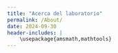 ```yaml
---
title: "Acerca del laboratorio"
permalink: /About/
date: 2024-09-30
header-includes: |
    \usepackage{amsmath,mathtools}
---
```

<script
  src="https://cdn.mathjax.org/mathjax/latest/MathJax.js?config=TeX-AMS-MML_HTMLorMML"
  type="text/javascript">
</script>

<html>
<head>
    <style>
        h1 {
            text-align: center;
            color: rgba(72, 133, 45, 0.76);
        }

        .container {
          max-width: 800px;
          margin: 20px auto;
          overflow: hidden;
        }

        .person {
          display: flex;
          margin-bottom: 20px;
          justify-content: space-between;
          align-items: center;
          flex-wrap: wrap;
        }

        .person img {
          max-width: 200px;
          max-height: 200px;
          border-radius: 50%;
          margin-right: 20px;
          margin-left: 20px;
        }

        .person .info {
          flex: 1;
          text-align: left;
        }

        .person:nth-child(even) {
          flex-direction: row-reverse;
        }

        h2 {
          text-align: center;
          color: #333;
        }

        hr {
          border: none;
          height: 1px;
          background-color: #CCCCCC;
          margin: 20px 0;
        }
    </style>
</head>
<body>

<hr>
<h1>Acerca del laboratorio</h1>
<hr>

<div class="container">
  <div class="person">
    <div class="info">
      <p>El Laboratorio Virtual de Matemáticas es una iniciativa de varios profesores de los programas de Matemáticas y Ciencias de la Computación, creada con el objetivo de complementar los cursos del Departamento de Matemáticas a través de herramientas computacionales que faciliten la comprensión de conceptos matemáticos y su aplicación en problemas prácticos.</p>
      <p>En esta fase inicial, se está recopilando material proporcionado por los docentes del Departamento de Matemáticas. Las versiones alfa (2024) y beta (2025) del Laboratorio Virtual fueron desarrolladas y editadas por Yessica Trujillo, <a href="mailto:ytrujillol@unal.edu.co">ytrujillol@unal.edu.co</a>, <a href="https://sites.google.com/view/jgalvis/" target="_blank">Juan Galvis</a>, <a href="mailto:jcgalvisa@unal.edu.co">jcgalvisa@unal.edu.co</a>, <a href="https://sites.google.com/site/fagomezj/" target="_blank">Francisco Gómez</a>, <a href="mailto:fagomezj@unal.edu.co">fagomezj@unal.edu.co</a>, <a href="https://sites.google.com/unal.edu.co/fohernandezr" target="_blank">Freddy Hernández</a>, <a href="mailto:fohernandezr@unal.edu.co">fohernandezr@unal.edu.co</a>, <a href="https://eguar11011.github.io/" target="_blank">Eduards Chipatecua</a>, <a href="mailto:emendezc@unal.edu.co">emendezc@unal.edu.co</a>, <a href="#" target="_blank">Sergio Nuñez</a>, <a href="mailto:snunezs@unal.edu.co">snunezs@unal.edu.co</a>, con el apoyo del Área Curricular de Matemáticas, bajo la dirección de <a href="#" target="_blank">Carolina Neira</a>, <a href="mailto:cneiraj@unal.edu.co">cneiraj@unal.edu.co</a>, durante los años 2023 y 2024.</p>
      <p>Para cualquier duda, sugerencia o comentario, pueden contactarnos en: <a href="mailto:labmatecc_bog@unal.edu.co">labmatecc_bog@unal.edu.co</a>.</p>
    </div>
  </div>

  <div class="person">
    <a href="https://labmatecc.github.io/images/yessica_trujillo.jpg">
      <img src="https://labmatecc.github.io/images/yessica_trujillo.jpg" alt="Yessica Trujillo">
    </a>
    <div class="info">
      <h3><a href="https://labmatecc.github.io/images/yessica_trujillo.jpg">Yessica Trujillo</a></h3>
      <p>Colaboradora</p>
      <p><a href="mailto:ytrujillol@unal.edu.co">ytrujillol@unal.edu.co</a></p>
    </div>
  </div>

  <div class="person">
    <a href="https://sites.google.com/view/jgalvis/">
      <img src="https://labmatecc.github.io/images/juan_galvis.jpg" alt="Juan Galvis">
    </a>
    <div class="info">
      <h3><a href="https://sites.google.com/view/jgalvis/">Juan Galvis</a></h3>
      <p>Docente a cargo</p>
      <p><a href="mailto:jcgalvisa@unal.edu.co">jcgalvisa@unal.edu.co</a></p>
    </div>
  </div>

  <div class="person">
    <a href="https://sites.google.com/site/fagomezj/">
      <img src="https://labmatecc.github.io/images/francisco_gomez.jpg" alt="Francisco Gómez">
    </a>
    <div class="info">
      <h3><a href="https://sites.google.com/site/fagomezj/">Francisco Gómez</a></h3>
      <p>Docente colaborador</p>
      <p><a href="mailto:fagomezj@unal.edu.co">fagomezj@unal.edu.co</a></p>
    </div>
  </div>

  <div class="person">
    <a href="https://sites.google.com/unal.edu.co/fohernandezr">
      <img src="https://labmatecc.github.io/images/freddy_hernandez.jpg" alt="Freddy Hernández">
    </a>
    <div class="info">
      <h3><a href="https://sites.google.com/unal.edu.co/fohernandezr">Freddy Hernández</a></h3>
      <p>Docente colaborador</p>
      <p><a href="mailto:fohernandezr@unal.edu.co">fohernandezr@unal.edu.co</a></p>
    </div>
  </div>

  <div class="person">
    <a href="https://eguar11011.github.io/">
      <img src="https://labmatecc.github.io/images/eduards_chipatecua.jpg" alt="Eduards Chipatecua">
    </a>
    <div class="info">
      <h3><a href="https://eguar11011.github.io/">Eduards Chipatecua</a></h3>
      <p>Colaborador técnico</p>
      <p><a href="mailto:emendezc@unal.edu.co">emendezc@unal.edu.co</a></p>
    </div>
  </div>

  <div class="person">
    <a href="#">
      <img src="https://labmatecc.github.io/images/sergio_nunez.jpg" alt="Sergio Nuñez">
    </a>
    <div class="info">
      <h3><a href="#">Sergio Nuñez</a></h3>
      <p>Colaborador técnico</p>
      <p><a href="mailto:snunezs@unal.edu.co">snunezs@unal.edu.co</a></p>
    </div>
  </div>

  <div class="person">
    <a href="#">
      <img src="https://labmatecc.github.io/images/carolina_neira.jpg" alt="Carolina Neira">
    </a>
    <div class="info">
      <h3><a href="#">Carolina Neira</a></h3>
      <p>Dirección académica</p>
      <p><a href="mailto:cneiraj@unal.edu.co">cneiraj@unal.edu.co</a></p>
    </div>
  </div>
</div>

</body>
</html>